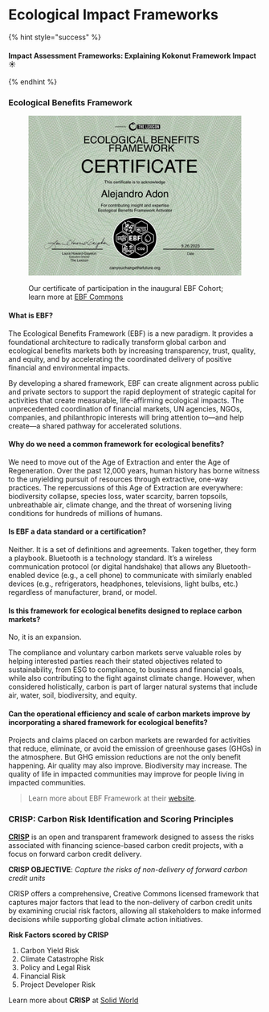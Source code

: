 # Ecological Impact Frameworks

{% hint style="success" %}
#### Impact Assessment Frameworks: Explaining Kokonut Framework Impact ☀️
{% endhint %}

### Ecological Benefits Framework

<figure><img src="../.gitbook/assets/EBF Certificate Alejandro A.jpeg" alt=""><figcaption><p>Our certificate of participation in the inaugural EBF Cohort; learn more at <a href="https://ebfcommons.org/">EBF Commons</a></p></figcaption></figure>

#### **What is EBF?**

The Ecological Benefits Framework (EBF) is a new paradigm. It provides a foundational architecture to radically transform global carbon and ecological benefits markets both by increasing transparency, trust, quality, and equity, and by accelerating the coordinated delivery of positive financial and environmental impacts.

By developing a shared framework, EBF can create alignment across public and private sectors to support the rapid deployment of strategic capital for activities that create measurable, life-affirming ecological impacts. The unprecedented coordination of financial markets, UN agencies, NGOs, companies, and philanthropic interests will bring attention to—and help create—a shared pathway for accelerated solutions.

#### **Why do we need a common framework for ecological benefits?**

We need to move out of the Age of Extraction and enter the Age of Regeneration. Over the past 12,000 years, human history has borne witness to the unyielding pursuit of resources through extractive, one-way practices. The repercussions of this Age of Extraction are everywhere: biodiversity collapse, species loss, water scarcity, barren topsoils, unbreathable air, climate change, and the threat of worsening living conditions for hundreds of millions of humans.

#### **Is EBF a data standard or a certification?**

Neither. It is a set of definitions and agreements. Taken together, they form a playbook. Bluetooth is a technology standard. It’s a wireless communication protocol (or digital handshake) that allows any Bluetooth-enabled device (e.g., a cell phone) to communicate with similarly enabled devices (e.g., refrigerators, headphones, televisions, light bulbs, etc.) regardless of manufacturer, brand, or model.

#### **Is this framework for ecological benefits designed to replace carbon markets?**

No, it is an expansion.

The compliance and voluntary carbon markets serve valuable roles by helping interested parties reach their stated objectives related to sustainability, from ESG to compliance, to business and financial goals, while also contributing to the fight against climate change. However, when considered holistically, carbon is part of larger natural systems that include air, water, soil, biodiversity, and equity.

#### **Can the operational efficiency and scale of carbon markets improve by incorporating a shared framework for ecological benefits?**

Projects and claims placed on carbon markets are rewarded for activities that reduce, eliminate, or avoid the emission of greenhouse gases (GHGs) in the atmosphere. But GHG emission reductions are not the only benefit happening. Air quality may also improve. Biodiversity may increase. The quality of life in impacted communities may improve for people living in impacted communities.

> Learn more about EBF Framework at their [website](https://ebfcommons.org/).

### CRISP: **Carbon Risk Identification and Scoring Principles**

[**CRISP**](http://www.solid.world/crisp) is an open and transparent framework designed to assess the risks associated with financing science-based carbon credit projects, with a focus on forward carbon credit delivery.

**CRISP OBJECTIVE**: _Capture the risks of non-delivery of forward carbon credit units_

CRISP offers a comprehensive, Creative Commons licensed framework that captures major factors that lead to the non-delivery of carbon credit units by examining crucial risk factors, allowing all stakeholders to make informed decisions while supporting global climate action initiatives.

**Risk Factors scored by CRISP**

1. Carbon Yield Risk
2. Climate Catastrophe Risk
3. Policy and Legal Risk
4. Financial Risk
5. Project Developer Risk

Learn more about **CRISP** at [Solid World](http://www.solid.world/crisp)
